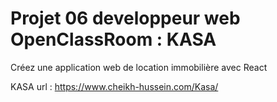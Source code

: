 # Projet 06 developpeur web OpenClassRoom : KASA

Créez une application web de location immobilière avec React

KASA 
url : https://www.cheikh-hussein.com/Kasa/
